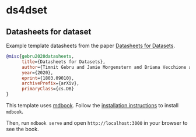 # ds4dset
## Datasheets for dataset

Example template datasheets from the paper [Datasheets for Datasets](https://arxiv.org/abs/1803.09010).

```bibtex
@misc{gebru2020datasheets,
      title={Datasheets for Datasets}, 
      author={Timnit Gebru and Jamie Morgenstern and Briana Vecchione and Jennifer Wortman Vaughan and Hanna Wallach and Hal Daumé III au2 and Kate Crawford},
      year={2020},
      eprint={1803.09010},
      archivePrefix={arXiv},
      primaryClass={cs.DB}
}
```

This template uses [mdbook](https://github.com/rust-lang/mdBook).
Follow the [installation instructions](https://github.com/rust-lang/mdBook) to install `mdbook`.

Then, run `mdbook serve` and open `http://localhost:3000` in your browser to see the book.